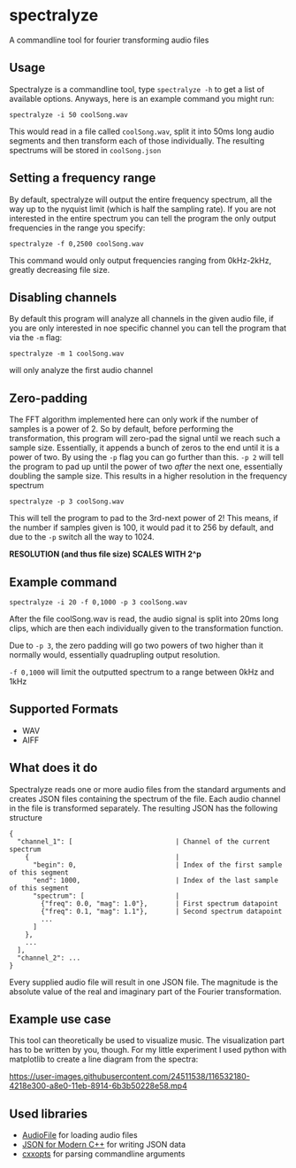 # spectralyze
A commandline tool for fourier transforming audio files

## Usage
Spectralyze is a commandline tool, type `spectralyze -h` to get a list of available options. Anyways, here is an example command you might run:

```
spectralyze -i 50 coolSong.wav
```

This would read in a file called `coolSong.wav`, split it into 50ms long audio segments and then transform each of those individually. The resulting spectrums will be stored in `coolSong.json`

## Setting a frequency range
By default, spectralyze will output the entire frequency spectrum, all the way up to the nyquist limit (which is half the sampling rate). If you are not interested in the entire spectrum you can tell the program the only output frequencies in the range you specify:
```
spectralyze -f 0,2500 coolSong.wav
```
This command would only output frequencies ranging from 0kHz-2kHz, greatly decreasing file size.

## Disabling channels
By default this program will analyze all channels in the given audio file, if you are only interested in noe specific channel you can tell the program that via the `-m` flag:
```
spectralyze -m 1 coolSong.wav
```
will only analyze the first audio channel

## Zero-padding
The FFT algorithm implemented here can only work if the number of samples is a power of 2. So by default, before performing the transformation, this program will zero-pad the signal until we reach such a sample size. Essentially, it appends a bunch of zeros to the end until it is a power of two. By using the `-p` flag you can go further than this. `-p 2` will tell the program to pad up until the power of two *after* the next one, essentially doubling the sample size. This results in a higher resolution in the frequency spectrum
```
spectralyze -p 3 coolSong.wav
```
This will tell the program to pad to the 3rd-next power of 2! This means, if the number if samples given is 100, it would pad it to 256 by default, and due to the `-p` switch all the way to 1024.

**RESOLUTION (and thus file size) SCALES WITH 2^p**

## Example command
```
spectralyze -i 20 -f 0,1000 -p 3 coolSong.wav
```
After the file coolSong.wav is read, the audio signal is split into 20ms long clips, which are then each individually given to the transformation function. 

Due to `-p 3`, the zero padding will go two powers of two higher than it normally would, essentially quadrupling output resolution.

`-f 0,1000` will limit the outputted spectrum to a range between 0kHz and 1kHz

## Supported Formats
* WAV
* AIFF

## What does it do
Spectralyze reads one or more audio files from the standard arguments and creates JSON files containing the spectrum of the file. 
Each audio channel in the file is transformed separately. The resulting JSON has the following structure
```
{
  "channel_1": [                          | Channel of the current spectrum
    {                                     |
      "begin": 0,                         | Index of the first sample of this segment
      "end": 1000,                        | Index of the last sample of this segment
      "spectrum": [                       |
        {"freq": 0.0, "mag": 1.0"},       | First spectrum datapoint
        {"freq": 0.1, "mag": 1.1"},       | Second spectrum datapoint
        ...
      ]
    },
    ...
  ],
  "channel_2": ...
}
```
Every supplied audio file will result in one JSON file. The magnitude is the absolute value of the real and imaginary part of the Fourier transformation.

## Example use case
This tool can theoretically be used to visualize music. The visualization part has to be written by you, though. For my little experiment I used python with matplotlib to create a line diagram from the spectra:

https://user-images.githubusercontent.com/24511538/116532180-4218e300-a8e0-11eb-8914-6b3b50228e58.mp4


## Used libraries
* [AudioFile](https://github.com/adamstark/AudioFile) for loading audio files
* [JSON for Modern C++](https://github.com/nlohmann/json) for writing JSON data
* [cxxopts](https://github.com/jarro2783/cxxopts) for parsing commandline arguments
